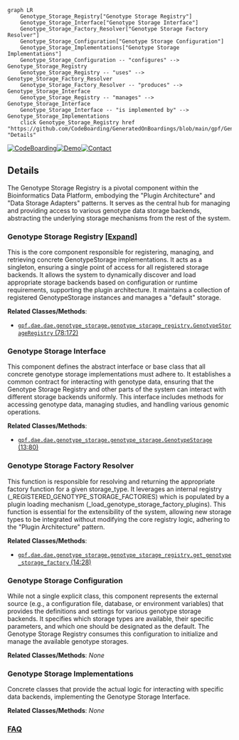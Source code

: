 ```mermaid
graph LR
    Genotype_Storage_Registry["Genotype Storage Registry"]
    Genotype_Storage_Interface["Genotype Storage Interface"]
    Genotype_Storage_Factory_Resolver["Genotype Storage Factory Resolver"]
    Genotype_Storage_Configuration["Genotype Storage Configuration"]
    Genotype_Storage_Implementations["Genotype Storage Implementations"]
    Genotype_Storage_Configuration -- "configures" --> Genotype_Storage_Registry
    Genotype_Storage_Registry -- "uses" --> Genotype_Storage_Factory_Resolver
    Genotype_Storage_Factory_Resolver -- "produces" --> Genotype_Storage_Interface
    Genotype_Storage_Registry -- "manages" --> Genotype_Storage_Interface
    Genotype_Storage_Interface -- "is implemented by" --> Genotype_Storage_Implementations
    click Genotype_Storage_Registry href "https://github.com/CodeBoarding/GeneratedOnBoardings/blob/main/gpf/Genotype_Storage_Registry.md" "Details"
```

[![CodeBoarding](https://img.shields.io/badge/Generated%20by-CodeBoarding-9cf?style=flat-square)](https://github.com/CodeBoarding/CodeBoarding)[![Demo](https://img.shields.io/badge/Try%20our-Demo-blue?style=flat-square)](https://www.codeboarding.org/demo)[![Contact](https://img.shields.io/badge/Contact%20us%20-%20contact@codeboarding.org-lightgrey?style=flat-square)](mailto:contact@codeboarding.org)

## Details

The Genotype Storage Registry is a pivotal component within the Bioinformatics Data Platform, embodying the "Plugin Architecture" and "Data Storage Adapters" patterns. It serves as the central hub for managing and providing access to various genotype data storage backends, abstracting the underlying storage mechanisms from the rest of the system.

### Genotype Storage Registry [[Expand]](./Genotype_Storage_Registry.md)
This is the core component responsible for registering, managing, and retrieving concrete GenotypeStorage implementations. It acts as a singleton, ensuring a single point of access for all registered storage backends. It allows the system to dynamically discover and load appropriate storage backends based on configuration or runtime requirements, supporting the plugin architecture. It maintains a collection of registered GenotypeStorage instances and manages a "default" storage.


**Related Classes/Methods**:

- <a href="https://github.com/iossifovlab/gpf/dae/dae/genotype_storage/genotype_storage_registry.py#L78-L172" target="_blank" rel="noopener noreferrer">`gpf.dae.dae.genotype_storage.genotype_storage_registry.GenotypeStorageRegistry` (78:172)</a>


### Genotype Storage Interface
This component defines the abstract interface or base class that all concrete genotype storage implementations must adhere to. It establishes a common contract for interacting with genotype data, ensuring that the Genotype Storage Registry and other parts of the system can interact with different storage backends uniformly. This interface includes methods for accessing genotype data, managing studies, and handling various genomic operations.


**Related Classes/Methods**:

- <a href="https://github.com/iossifovlab/gpf/dae/dae/genotype_storage/genotype_storage.py#L13-L80" target="_blank" rel="noopener noreferrer">`gpf.dae.dae.genotype_storage.genotype_storage.GenotypeStorage` (13:80)</a>


### Genotype Storage Factory Resolver
This function is responsible for resolving and returning the appropriate factory function for a given storage_type. It leverages an internal registry (_REGISTERED_GENOTYPE_STORAGE_FACTORIES) which is populated by a plugin loading mechanism (_load_genotype_storage_factory_plugins). This function is essential for the extensibility of the system, allowing new storage types to be integrated without modifying the core registry logic, adhering to the "Plugin Architecture" pattern.


**Related Classes/Methods**:

- <a href="https://github.com/iossifovlab/gpf/dae/dae/genotype_storage/genotype_storage_registry.py#L14-L28" target="_blank" rel="noopener noreferrer">`gpf.dae.dae.genotype_storage.genotype_storage_registry.get_genotype_storage_factory` (14:28)</a>


### Genotype Storage Configuration
While not a single explicit class, this component represents the external source (e.g., a configuration file, database, or environment variables) that provides the definitions and settings for various genotype storage backends. It specifies which storage types are available, their specific parameters, and which one should be designated as the default. The Genotype Storage Registry consumes this configuration to initialize and manage the available genotype storages.


**Related Classes/Methods**: _None_

### Genotype Storage Implementations
Concrete classes that provide the actual logic for interacting with specific data backends, implementing the Genotype Storage Interface.


**Related Classes/Methods**: _None_



### [FAQ](https://github.com/CodeBoarding/GeneratedOnBoardings/tree/main?tab=readme-ov-file#faq)